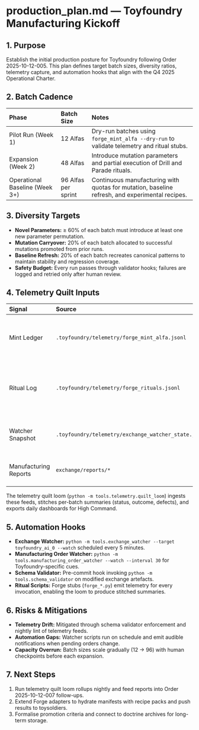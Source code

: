 # production_plan.md — Toyfoundry Manufacturing Kickoff

## 1. Purpose

Establish the initial production posture for Toyfoundry following Order 2025-10-12-005. This plan defines target batch sizes, diversity ratios, telemetry capture, and automation hooks that align with the Q4 2025 Operational Charter.

## 2. Batch Cadence

| Phase | Batch Size | Notes |
|:--|:--|:--|
| Pilot Run (Week 1) | 12 Alfas | Dry-run batches using `forge_mint_alfa --dry-run` to validate telemetry and ritual stubs. |
| Expansion (Week 2) | 48 Alfas | Introduce mutation parameters and partial execution of Drill and Parade rituals. |
| Operational Baseline (Week 3+) | 96 Alfas per sprint | Continuous manufacturing with quotas for mutation, baseline refresh, and experimental recipes. |

## 3. Diversity Targets

- **Novel Parameters:** ≥ 60% of each batch must introduce at least one new parameter permutation.
- **Mutation Carryover:** 20% of each batch allocated to successful mutations promoted from prior runs.
- **Baseline Refresh:** 20% of each batch recreates canonical patterns to maintain stability and regression coverage.
- **Safety Budget:** Every run passes through validator hooks; failures are logged and retried only after human review.

## 4. Telemetry Quilt Inputs

| Signal | Source | Description |
|:--|:--|:--|
| Mint Ledger | `.toyfoundry/telemetry/forge_mint_alfa.jsonl` | Individual mint attempts (dry-run flag, seed, recipe). |
| Ritual Log | `.toyfoundry/telemetry/forge_rituals.jsonl` | Drill, Parade, Purge, Promote invocations with batch metadata. |
| Watcher Snapshot | `.toyfoundry/telemetry/exchange_watcher_state.json` | Last-seen exchange artefacts for traceability. |
| Manufacturing Reports | `exchange/reports/*` | Aggregated outcomes per order or batch. |

The telemetry quilt loom (`python -m tools.telemetry.quilt_loom`) ingests these feeds, stitches per-batch summaries (status, outcome, defects), and exports daily dashboards for High Command.

## 5. Automation Hooks

- **Exchange Watcher:** `python -m tools.exchange_watcher --target toyfoundry_ai_0 --watch` scheduled every 5 minutes.
- **Manufacturing Order Watcher:** `python -m tools.manufacturing_order_watcher --watch --interval 30` for Toyfoundry-specific cues.
- **Schema Validator:** Pre-commit hook invoking `python -m tools.schema_validator` on modified exchange artefacts.
- **Ritual Scripts:** Forge stubs (`forge_*.py`) emit telemetry for every invocation, enabling the loom to produce stitched summaries.

## 6. Risks & Mitigations

- **Telemetry Drift:** Mitigated through schema validator enforcement and nightly lint of telemetry feeds.
- **Automation Gaps:** Watcher scripts run on schedule and emit audible notifications when pending orders change.
- **Capacity Overrun:** Batch sizes scale gradually (12 → 96) with human checkpoints before each expansion.

## 7. Next Steps

1. Run telemetry quilt loom rollups nightly and feed reports into Order 2025-10-12-007 follow-ups.
2. Extend Forge adapters to hydrate manifests with recipe packs and push results to toysoldiers.
3. Formalise promotion criteria and connect to doctrine archives for long-term storage.
